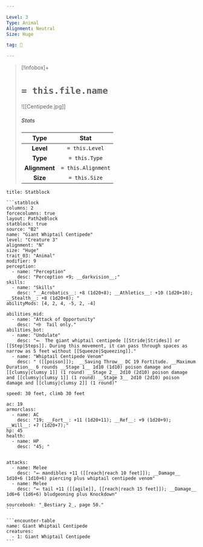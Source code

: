 ```yaml
---

Level: 3
Type: Animal
Alignment: Neutral
Size: Huge

tag: 👹

---
```


> [!infobox]+
> #  `= this.file.name`
> ![[Centipede.jpg]]
> ##### Stats
> Type | Stat |
> :---:|:---:|
> **Level** | `= this.Level` |
> **Type** | `= this.Type` |
> **Alignment** | `= this.Alignment` |
> **Size** | `= this.Size` |



````ad-info
title: Statblock

```statblock
columns: 2
forcecolumns: true
layout: Path2eBlock
statblock: true
source: "B2"
name: "Giant Whiptail Centipede"
level: "Creature 3"
alignment: "N"
size: "Huge"
trait_03: "Animal"
modifier: 9
perception:
  - name: "Perception"
    desc: "Perception +9; __darkvision__;"
skills:
  - name: "Skills"
    desc: "__Acrobatics__: +8 (1d20+8); __Athletics__: +10 (1d20+10); __Stealth__: +8 (1d20+8); "
abilityMods: [4, 2, 4, -5, 2, -4]

abilities_mid:
  - name: "Attack of Opportunity"
    desc: "⬲  Tail only."
abilities_bot:
  - name: "Undulate"
    desc: "⬻  The giant whiptail centipede [[Stride|Strides]] or [[Step|Steps]]. During this movement, it can pass through spaces as narrow as 5 feet without [[Squeeze|Squeezing]]."
  - name: "Whiptail Centipede Venom"
    desc: " ([[poison]]);  __Saving Throw__ DC 19 Fortitude. __Maximum Duration__ 6 rounds __Stage 1__ 1d10 (1d10) poison damage and [[clumsy|clumsy 1]] (1 round) __Stage 2__ 2d10 (2d10) poison damage and [[clumsy|clumsy 1]] (1 round) __Stage 3__ 2d10 (2d10) poison damage and [[clumsy|clumsy 2]] (1 round)"

speed: 30 feet, climb 30 feet

ac: 19
armorclass:
  - name: AC
    desc: "19; __Fort__: +11 (1d20+11); __Ref__: +9 (1d20+9); __Will__: +7 (1d20+7);"
hp: 45
health:
  - name: HP
    desc: "45; "


attacks:
  - name: Melee
    desc: "⬻ mandibles +11 ([[reach|reach 10 feet]]); __Damage__ 1d10+6 (1d10+6) piercing plus whiptail centipede venom"
  - name: Melee
    desc: "⬻ tail +11 ([[agile]], [[reach|reach 15 feet]]); __Damage__ 1d6+6 (1d6+6) bludgeoning plus Knockdown"

sourcebook: "_Bestiary 2_, page 50."
```

```encounter-table
name: Giant Whiptail Centipede
creatures:
  - 1: Giant Whiptail Centipede
```

````


